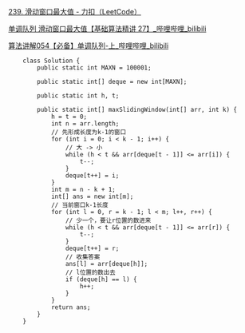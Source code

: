 [239. 滑动窗口最大值 - 力扣（LeetCode）](https://leetcode.cn/problems/sliding-window-maximum/description/)





[单调队列 滑动窗口最大值【基础算法精讲 27】_哔哩哔哩_bilibili](https://www.bilibili.com/video/BV1bM411X72E/?vd_source=96c1635797a0d7626fb60e973a29da38)



[算法讲解054【必备】单调队列-上_哔哩哔哩_bilibili](https://www.bilibili.com/video/BV11h4y1w7Bu/?spm_id_from=333.880.my_history.page.click&vd_source=96c1635797a0d7626fb60e973a29da38)

```
    class Solution {
        public static int MAXN = 100001;

        public static int[] deque = new int[MAXN];

        public static int h, t;

        public static int[] maxSlidingWindow(int[] arr, int k) {
            h = t = 0;
            int n = arr.length;
            // 先形成长度为k-1的窗口
            for (int i = 0; i < k - 1; i++) {
                // 大 -> 小
                while (h < t && arr[deque[t - 1]] <= arr[i]) {
                    t--;
                }
                deque[t++] = i;
            }
            int m = n - k + 1;
            int[] ans = new int[m];
            // 当前窗口k-1长度
            for (int l = 0, r = k - 1; l < m; l++, r++) {
                // 少一个，要让r位置的数进来
                while (h < t && arr[deque[t - 1]] <= arr[r]) {
                    t--;
                }
                deque[t++] = r;
                // 收集答案
                ans[l] = arr[deque[h]];
                // l位置的数出去
                if (deque[h] == l) {
                    h++;
                }
            }
            return ans;
        }
    }
```

